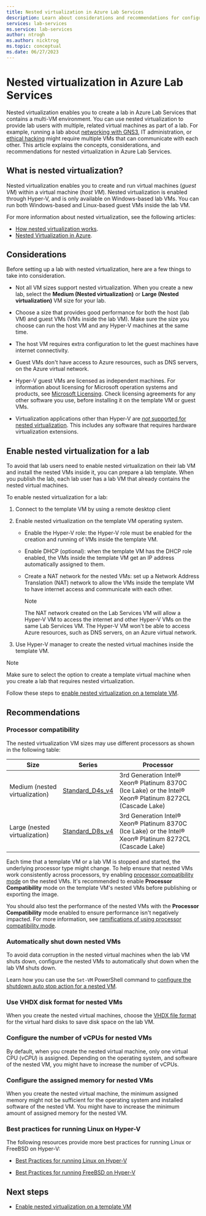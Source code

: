 ```yaml
---
title: Nested virtualization in Azure Lab Services
description: Learn about considerations and recommendations for configuring nested virtualization in Azure Lab Services.
services: lab-services
ms.service: lab-services
author: ntrogh
ms.author: nicktrog
ms.topic: conceptual
ms.date: 06/27/2023
---
```


# Nested virtualization in Azure Lab Services

Nested virtualization enables you to create a lab in Azure Lab Services that contains a multi-VM environment. You can use nested virtualization to provide lab users with multiple, related virtual machines as part of a lab. For example, running a lab about [networking with GNS3](./class-type-networking-gns3.md), IT administration, or [ethical hacking](./class-type-ethical-hacking.md) might require multiple VMs that can communicate with each other. This article explains the concepts, considerations, and recommendations for nested virtualization in Azure Lab Services.

## What is nested virtualization?

Nested virtualization enables you to create and run virtual machines (*guest VM*) within a virtual machine (*host VM*). Nested virtualization is enabled through Hyper-V, and is only available on Windows-based lab VMs. You can run both Windows-based and Linux-based guest VMs inside the lab VM.

For more information about nested virtualization, see the following articles:

- [How nested virtualization works](/virtualization/hyper-v-on-windows/user-guide/nested-virtualization#how-nested-virtualization-works).
- [Nested Virtualization in Azure](https://azure.microsoft.com/blog/nested-virtualization-in-azure/).

## Considerations

Before setting up a lab with nested virtualization, here are a few things to take into consideration.

- Not all VM sizes support nested virtualization. When you create a new lab, select the **Medium (Nested virtualization)** or **Large (Nested virtualization)** VM size for your lab.

- Choose a size that provides good performance for both the host (lab VM) and guest VMs (VMs inside the lab VM). Make sure the size you choose can run the host VM and any Hyper-V machines at the same time.

- The host VM requires extra configuration to let the guest machines have internet connectivity.

- Guest VMs don't have access to Azure resources, such as DNS servers, on the Azure virtual network.

- Hyper-V guest VMs are licensed as independent machines. For information about licensing for Microsoft operation systems and products, see [Microsoft Licensing](https://www.microsoft.com/licensing/default). Check licensing agreements for any other software you use, before installing it on the template VM or guest VMs.

- Virtualization applications other than Hyper-V are [*not* supported for nested virtualization](/virtualization/hyper-v-on-windows/user-guide/nested-virtualization#3rd-party-virtualization-apps). This includes any software that requires hardware virtualization extensions.

## Enable nested virtualization for a lab

To avoid that lab users need to enable nested virtualization on their lab VM and install the nested VMs inside it, you can prepare a lab template. When you publish the lab, each lab user has a lab VM that already contains the nested virtual machines.

To enable nested virtualization for a lab:

1. Connect to the template VM by using a remote desktop client

1. Enable nested virtualization on the template VM operating system.

    - Enable the Hyper-V role: the Hyper-V role must be enabled for the creation and running of VMs inside the template VM.
    - Enable DHCP (optional): when the template VM has the DHCP role enabled, the VMs inside the template VM get an IP address automatically assigned to them.
    - Create a NAT network for the nested VMs: set up a Network Address Translation (NAT) network to allow the VMs inside the template VM to have internet access and communicate with each other.

        >[!NOTE]
        >The NAT network created on the Lab Services VM will allow a Hyper-V VM to access the internet and other Hyper-V VMs on the same Lab Services VM.  The Hyper-V VM won't be able to access Azure resources, such as DNS servers, on an Azure virtual network.

1. Use Hyper-V manager to create the nested virtual machines inside the template VM.

> [!NOTE]
> Make sure to select the option to create a template virtual machine when you create a lab that requires nested virtualization.

Follow these steps to [enable nested virtualization on a template VM](./how-to-enable-nested-virtualization-template-vm-using-script.md).

## Recommendations

### Processor compatibility

The nested virtualization VM sizes may use different processors as shown in the following table:

| Size | Series | Processor |
| ---- | ----- |  ----- |
| Medium (nested virtualization) | [Standard_D4s_v4](/azure/virtual-machines/dv4-dsv4-series) |  3rd Generation Intel® Xeon® Platinum 8370C (Ice Lake) or the Intel® Xeon® Platinum 8272CL (Cascade Lake) |
| Large (nested virtualization) | [Standard_D8s_v4](/azure/virtual-machines/dv4-dsv4-series) | 3rd Generation Intel® Xeon® Platinum 8370C (Ice Lake) or the Intel® Xeon® Platinum 8272CL (Cascade Lake) |

Each time that a template VM or a lab VM is stopped and started, the underlying processor type might change.  To help ensure that nested VMs work consistently across processors, try enabling [processor compatibility mode](/windows-server/virtualization/hyper-v/manage/processor-compatibility-mode-hyper-v) on the nested VMs. It's recommended to enable **Processor Compatibility** mode on the template VM's nested VMs before publishing or exporting the image.

You should also test the performance of the nested VMs with the **Processor Compatibility** mode enabled to ensure performance isn't negatively impacted.  For more information, see [ramifications of using processor compatibility mode](/windows-server/virtualization/hyper-v/manage/processor-compatibility-mode-hyper-v#ramifications-of-using-processor-compatibility-mode).

### Automatically shut down nested VMs

To avoid data corruption in the nested virtual machines when the lab VM shuts down, configure the nested VMs to automatically shut down when the lab VM shuts down.

Learn how you can use the `Set-VM` PowerShell command to [configure the shutdown auto stop action for a nested VM](/powershell/module/hyper-v/set-vm#example-1).

### Use VHDX disk format for nested VMs

When you create the nested virtual machines, choose the [VHDX file format](/openspecs/windows_protocols/ms-vhdx/83f6b700-6216-40f0-aa99-9fcb421206e2) for the virtual hard disks to save disk space on the lab VM.

### Configure the number of vCPUs for nested VMs

By default, when you create the nested virtual machine, only one virtual CPU (*vCPU*) is assigned. Depending on the operating system, and software of the nested VM, you might have to increase the number of vCPUs.

### Configure the assigned memory for nested VMs

When you create the nested virtual machine, the minimum assigned memory might not be sufficient for the operating system and installed software of the nested VM. You might have to increase the minimum amount of assigned memory for the nested VM.

### Best practices for running Linux on Hyper-V

The following resources provide more best practices for running Linux or FreeBSD on Hyper-V:

- [Best Practices for running Linux on Hyper-V](/windows-server/virtualization/hyper-v/best-practices-for-running-linux-on-hyper-v)

- [Best Practices for running FreeBSD on Hyper-V](/windows-server/virtualization/hyper-v/best-practices-for-running-freebsd-on-hyper-v)

## Next steps

- [Enable nested virtualization on a template VM](./how-to-enable-nested-virtualization-template-vm-using-script.md)
